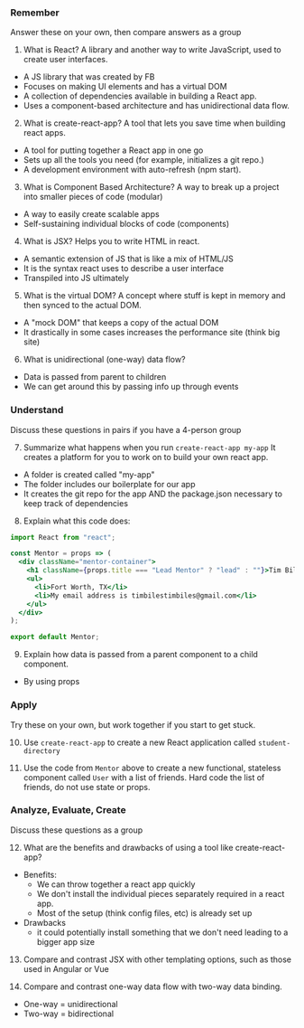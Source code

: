### Remember

Answer these on your own, then compare answers as a group

1.  What is React? 
A library and another way to write JavaScript, used to create user interfaces.
- A JS library that was created by FB
- Focuses on making UI elements and has a virtual DOM
- A collection of dependencies available in building a React app.
- Uses a component-based architecture and has unidirectional data flow.

2.  What is create-react-app?
A tool that lets you save time when building react apps. 
- A tool for putting together a React app in one go
- Sets up all the tools you need (for example, initializes a git repo.)
- A development environment with auto-refresh (npm start).

3.  What is Component Based Architecture?
A way to break up a project into smaller pieces of code (modular)
- A way to easily create scalable apps
- Self-sustaining individual blocks of code (components)

4.  What is JSX?
Helps you to write HTML in react. 
- A semantic extension of JS that is like a mix of HTML/JS
- It is the syntax react uses to describe a user interface
- Transpiled into JS ultimately

5.  What is the virtual DOM?
A concept where stuff is kept in memory and then synced to the actual DOM. 
- A "mock DOM" that keeps a copy of the actual DOM 
- It drastically in some cases increases the performance site (think big site)

6.  What is unidirectional (one-way) data flow?
- Data is passed from parent to children 
- We can get around this by passing info up through events

### Understand

Discuss these questions in pairs if you have a 4-person group

7.  Summarize what happens when you run `create-react-app my-app`
It creates a platform for you to work on to build your own react app. 
- A folder is created called "my-app"
- The folder includes our boilerplate for our app
- It creates the git repo for the app AND the package.json necessary to keep track of dependencies 

8.  Explain what this code does:

```jsx
import React from "react";

const Mentor = props => (
  <div className="mentor-container">
    <h1 className={props.title === "Lead Mentor" ? "lead" : ""}>Tim Biles</h1>
    <ul>
      <li>Fort Worth, TX</li>
      <li>My email address is timbilestimbiles@gmail.com</li>
    </ul>
  </div>
);

export default Mentor;
```

9.  Explain how data is passed from a parent component to a child component.
- By using props

### Apply

Try these on your own, but work together if you start to get stuck.

10.  Use `create-react-app` to create a new React application called `student-directory`

11.  Use the code from `Mentor` above to create a new functional, stateless component called `User` with a list of friends. Hard code the list of friends, do not use state or props.

### Analyze, Evaluate, Create

Discuss these questions as a group

12. What are the benefits and drawbacks of using a tool like create-react-app?
- Benefits:
  - We can throw together a react app quickly
  - We don't install the individual pieces separately required in a react app.
  - Most of the setup (think config files, etc) is already set up
- Drawbacks
  - it could potentially install something that we don't need leading to a bigger app size

13. Compare and contrast JSX with other templating options, such as those used in Angular or Vue

14. Compare and contrast one-way data flow with two-way data binding.
- One-way = unidirectional
- Two-way = bidirectional

